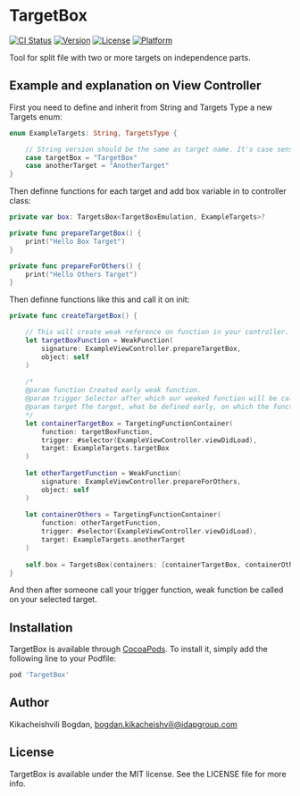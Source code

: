 # TargetBox

[![CI Status](https://img.shields.io/travis/zSoNz/TargetBox.svg?style=flat)](https://travis-ci.org/zSoNz/TargetBox)
[![Version](https://img.shields.io/cocoapods/v/TargetBox.svg?style=flat)](https://cocoapods.org/pods/TargetBox)
[![License](https://img.shields.io/cocoapods/l/TargetBox.svg?style=flat)](https://cocoapods.org/pods/TargetBox)
[![Platform](https://img.shields.io/cocoapods/p/TargetBox.svg?style=flat)](https://cocoapods.org/pods/TargetBox)

Tool for split file with two or more targets on independence parts.

## Example and explanation on View Controller

First you need to define and inherit from String and Targets Type a new Targets enum:
```swift
enum ExampleTargets: String, TargetsType {

    // String version should be the same as target name. It's case sensitive. 
    case targetBox = "TargetBox" 
    case anotherTarget = "AnotherTarget"
}
```
Then definne functions for each target and add box variable in to controller class:
```swift
private var box: TargetsBox<TargetBoxEmulation, ExampleTargets>?

private func prepareTargetBox() {
    print("Hello Box Target")
}

private func prepareForOthers() {
    print("Hello Others Target")
}
``` 
Then definne functions like this and call it on init:
```swift
private func createTargetBox() {

    // This will create weak reference on function in your controller. 
    let targetBoxFunction = WeakFunction(
        signature: ExampleViewController.prepareTargetBox, 
        object: self
    )
    
    /*
    @param function Created early weak function.
    @param trigger Selector after which our weaked function will be called, function must be dynamic or marked as dynamic
    @param target The target, what be defined early, on which the function should be called
    */
    let containerTargetBox = TargetingFunctionContainer(
        function: targetBoxFunction, 
        trigger: #selector(ExampleViewController.viewDidLoad), 
        target: ExampleTargets.targetBox
    )
    
    let otherTargetFunction = WeakFunction(
        signature: ExampleViewController.prepareForOthers,
        object: self
    )
    
    let containerOthers = TargetingFunctionContainer(
        function: otherTargetFunction,
        trigger: #selector(ExampleViewController.viewDidLoad),
        target: ExampleTargets.anotherTarget
    )
    
    self.box = TargetsBox(containers: [containerTargetBox, containerOthers])
}
```
And then after someone call your trigger function, weak function be called on your selected target.

## Installation

TargetBox is available through [CocoaPods](https://cocoapods.org). To install
it, simply add the following line to your Podfile:

```ruby
pod 'TargetBox'
```

## Author

Kikacheishvili Bogdan, <bogdan.kikacheishvili@idapgroup.com>

## License

TargetBox is available under the MIT license. See the LICENSE file for more info.
